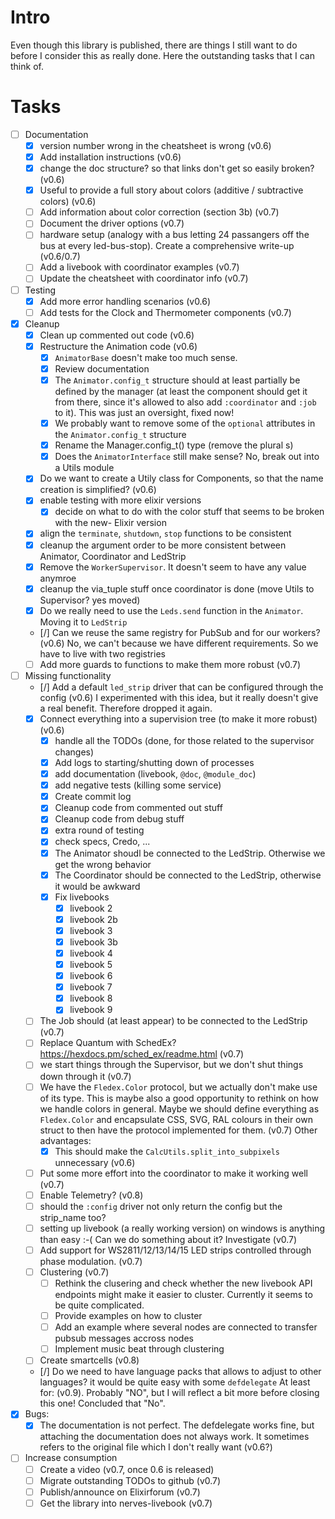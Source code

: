 <!--
Copyright 2023-2024, Matthias Reik <fledex@reik.org>

SPDX-License-Identifier: Apache-2.0
-->

# Intro
Even though this library is published, there are things I still want to do before I consider this as really done. Here the outstanding tasks that I can think of.

# Tasks
- [ ] Documentation
  - [x] version number wrong in the cheatsheet is wrong (v0.6)
  - [x] Add installation instructions (v0.6)
  - [x] change the doc structure? so that links don't get so easily broken? (v0.6)
  - [x] Useful to provide a full story about colors (additive / subtractive colors) (v0.6)
  - [ ] Add information about color correction (section 3b) (v0.7)
  - [ ] Document the driver options (v0.7)
  - [ ] hardware setup (analogy with a bus letting 24 passangers off the bus at every led-bus-stop). Create a comprehensive write-up (v0.6/0.7)
  - [ ] Add a livebook with coordinator examples (v0.7)
  - [ ] Update the cheatsheet with coordinator info (v0.7)
- [ ] Testing
  - [x] Add more error handling scenarios (v0.6)
  - [ ] Add tests for the Clock and Thermometer components (v0.7)
- [x] Cleanup
  - [x] Clean up commented out code (v0.6)
  - [x] Restructure the Animation code (v0.6)
    - [x] `AnimatorBase` doesn't make too much sense. 
    - [x] Review documentation
    - [x] The `Animator.config_t` structure should at least partially be defined by the manager (at least the component should get it from there, since it's allowed to also add `:coordinator` and `:job` to it). This was just an oversight, fixed now!
    - [x] We probably want to remove some of the `optional` attributes in the `Animator.config_t` structure
    - [x] Rename the Manager.config_t() type (remove the plural s)
    - [x] Does the `AnimatorInterface` still make sense? No, break out into a Utils module
  - [x] Do we want to create a Utily class for Components, so that the name creation is simplified? (v0.6)
  - [x] enable testing with more elixir versions 
    - [x] decide on what to do with the color stuff that seems to be broken with the new- Elixir version
  - [x] align the `terminate`, `shutdown`, `stop` functions to be consistent
  - [x] cleanup the argument order to be more consistent between Animator, Coordinator and LedStrip
  - [x] Remove the `WorkerSupervisor`. It doesn't seem to have any value anymroe
  - [x] cleanup the via_tuple stuff once coordinator is done (move Utils to Supervisor? yes moved)
  - [x] Do we really need to use the `Leds.send` function in the `Animator`. Moving it to `LedStrip`
  - [/] Can we reuse the same registry for PubSub and for our workers? (v0.6) No, we can't because we have different requirements. So we have to live with two registries
  - [ ] Add more guards to functions to make them more robust (v0.7)
- [ ] Missing functionality
  - [/] Add a default `led_strip` driver that can be configured through the config (v0.6)
        I experimented with this idea, but it really doesn't give a real benefit. Therefore dropped it again.
  - [x] Connect everything into a supervision tree (to make it more robust) (v0.6)
    - [x] handle all the TODOs (done, for those related to the supervisor changes)
    - [x] Add logs to starting/shutting down of processes
    - [x] add documentation (livebook, `@doc`, `@module_doc`)
    - [x] add negative tests (killing some service)
    - [x] Create commit log
    - [x] Cleanup code from commented out stuff
    - [x] Cleanup code from debug stuff
    - [x] extra round of testing
    - [x] check specs, Credo, ...
    - [x] The Animator shoudl be connected to the LedStrip. Otherwise we get the wrong behavior
    - [x] The Coordinator should be connected to the LedStrip, otherwise it would be awkward
    - [x] Fix livebooks
      - [x] livebook 2
      - [x] livebook 2b
      - [x] livebook 3
      - [x] livebook 3b
      - [x] livebook 4
      - [x] livebook 5
      - [x] livebook 6
      - [x] livebook 7
      - [x] livebook 8
      - [x] livebook 9 
  - [ ] The Job should (at least appear) to be connected to the LedStrip (v0.7)
  - [ ] Replace Quantum with SchedEx? https://hexdocs.pm/sched_ex/readme.html (v0.7)
  - [ ] we start things through the Supervisor, but we don't shut things down through it (v0.7)
  - [ ] We have the `Fledex.Color` protocol, but we actually don't make use of its type. This is maybe also a good opportunity to rethink on how we handle colors in general. Maybe we should define everything as `Fledex.Color` and encapsulate CSS, SVG, RAL colours in their own struct to then have the protocol implemented for them. (v0.7)
  Other advantages:
    - [x] This should make the `CalcUtils.split_into_subpixels` unnecessary (v0.6)
  - [ ] Put some more effort into the coordinator to make it working well (v0.7)
  - [ ] Enable Telemetry? (v0.8)
  - [ ] should the `:config` driver not only return the config but the strip_name too?
  - [ ] setting up livebook (a really working version) on windows is anything than easy :-( Can we do something about it? Investigate (v0.7)
  - [ ] Add support for WS2811/12/13/14/15 LED strips controlled through phase modulation. (v0.7)
  - [ ] Clustering (v0.7)
    - [ ] Rethink the clusering and check whether the new livebook API endpoints might make it easier to cluster. Currently it seems to be quite complicated.
    - [ ] Provide examples on how to cluster
    - [ ] Add an example where several nodes are connected to transfer pubsub messages accross nodes
    - [ ] Implement music beat through clustering
  - [ ] Create smartcells (v0.8)
  - [/] Do we need to have language packs that allows to adjust to other languages? it would be quite easy with some `defdelegate`  At least for: (v0.9). Probably "NO", but I will reflect a bit more before closing this one! Concluded that "No".
- [x] Bugs:
  - [x] The documentation is not perfect. The defdelegate works fine, but attaching the documentation does not always work. It sometimes refers to the original file which I don't really want (v0.6?)
- [ ] Increase consumption
  - [ ] Create a video (v0.7, once 0.6 is released)
  - [ ] Migrate outstanding TODOs to github (v0.7)
  - [ ] Publish/announce on Elixirforum (v0.7)
  - [ ] Get the library into nerves-livebook (v0.7)
